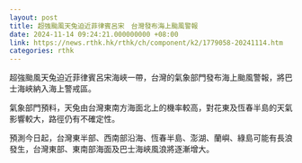 ```yaml
---
layout: post
title: 超強颱風天兔迫近菲律賓呂宋　台灣發布海上颱風警報
date: 2024-11-14 09:24:21.000000000 +08:00
link: https://news.rthk.hk/rthk/ch/component/k2/1779058-20241114.htm
categories: rthk
---
```


超強颱風天兔迫近菲律賓呂宋海峽一帶，台灣的氣象部門發布海上颱風警報，將巴士海峽納入海上警戒區。

氣象部門預料，天兔由台灣東南方海面北上的機率較高，對花東及恆春半島的天氣影響較大，路徑仍有不確定性。

預測今日起，台灣東半部、西南部沿海、恆春半島、澎湖、蘭嶼、綠島可能有長浪發生，台灣東部、東南部海面及巴士海峽風浪將逐漸增大。
